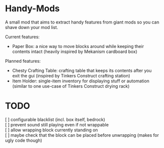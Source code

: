 # Handy-Mods

A small mod that aims to extract handy features from giant mods so you can shave down your mod list.

Current features:

* Paper Box: a nice way to move blocks around while keeping their contents intact (heavily inspired by Mekanism cardboard box)

Planned features:

* Chesty Crafting Table: crafting table that keeps its contents after you exit the gui (inspired by Tinkers Construct crafting station)
* Item Holder: single-item inventory for displaying stuff or automation (similar to one use-case of Tinkers Construct drying rack)

# TODO

[ ] configurable blacklist (incl. box itself, bedrock)  
[ ] prevent sound still playing even if not wrappable  
[ ] allow wrapping block currently standing on  
[ ] maybe check that the block can be placed before unwrapping (makes for ugly code though)

